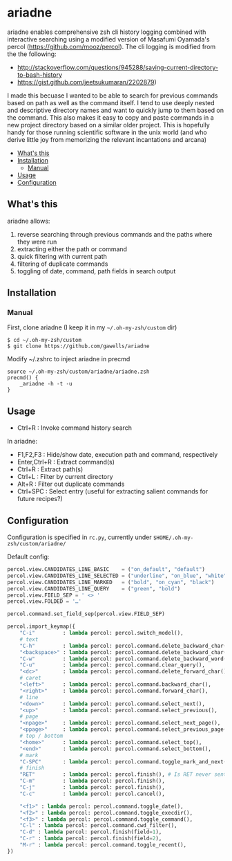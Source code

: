 # ariadne

ariadne enables comprehensive zsh cli history logging combined with interactive searching
using a modified version of Masafumi Oyamada's percol (https://github.com/mooz/percol). 
The cli logging is modified from the the following:

- http://stackoverflow.com/questions/945288/saving-current-directory-to-bash-history
- https://gist.github.com/jeetsukumaran/2202879)

I made this becuase I wanted to be able to search for previous commands based on path as
well as the command itself. I tend to use deeply nested and descriptive directory names
and want to quickly jump to them based on the command. This also makes it easy to copy
and paste commands in a new project directory based on a similar older project. This is 
hopefully handy for those running scientific software in the unix world (and who derive 
little joy from memorizing the relevant incantations and arcana)

- [What's this](#whats-this)
- [Installation](#installation)
  - [Manual](#manual)
- [Usage](#usage)
- [Configuration](#configuration)

## What's this

ariadne allows:

1. reverse searching through previous commands and the paths where they were run
2. extracting either the path or command
3. quick filtering with current path
4. filtering of duplicate commands
5. toggling of date, command, path fields in search output


## Installation

### Manual

First, clone ariadne (I keep it in my `~/.oh-my-zsh/custom` dir)

    $ cd ~/.oh-my-zsh/custom
    $ git clone https://github.com/gawells/ariadne

Modify ~/.zshrc to inject ariadne in precmd
    
    source ~/.oh-my-zsh/custom/ariadne/ariadne.zsh
    precmd() {
        _ariadne -h -t -u 
    }


## Usage

- Ctrl+R          : Invoke command history search

In ariadne:

- F1,F2,F3        : Hide/show date, execution path and command, respectively
- Enter,Ctrl+R    : Extract command(s)
- Ctrl+R          : Extract path(s)
- Ctrl+L          : Filter by current directory
- Alt+R           : Filter out duplicate commands
- Ctrl+SPC        : Select entry (useful for extracting salient commands for future recipes?)

## Configuration

Configuration is specified in `rc.py`, currently under `$HOME/.oh-my-zsh/custom/ariadne/`

Default config:

```python
percol.view.CANDIDATES_LINE_BASIC    = ("on_default", "default")
percol.view.CANDIDATES_LINE_SELECTED = ("underline", "on_blue", "white","bold")
percol.view.CANDIDATES_LINE_MARKED   = ("bold", "on_cyan", "black")
percol.view.CANDIDATES_LINE_QUERY    = ("green", "bold")
percol.view.FIELD_SEP = ' <> '
percol.view.FOLDED = '…'

percol.command.set_field_sep(percol.view.FIELD_SEP)

percol.import_keymap({
    "C-i"         : lambda percol: percol.switch_model(),
    # text
    "C-h"         : lambda percol: percol.command.delete_backward_char(),
    "<backspace>" : lambda percol: percol.command.delete_backward_char(),
    "C-w"         : lambda percol: percol.command.delete_backward_word(),
    "C-u"         : lambda percol: percol.command.clear_query(),
    "<dc>"        : lambda percol: percol.command.delete_forward_char(),
    # caret
    "<left>"      : lambda percol: percol.command.backward_char(),
    "<right>"     : lambda percol: percol.command.forward_char(),
    # line
    "<down>"      : lambda percol: percol.command.select_next(),
    "<up>"        : lambda percol: percol.command.select_previous(),
    # page
    "<npage>"     : lambda percol: percol.command.select_next_page(),
    "<ppage>"     : lambda percol: percol.command.select_previous_page(),
    # top / bottom
    "<home>"      : lambda percol: percol.command.select_top(),
    "<end>"       : lambda percol: percol.command.select_bottom(),
    # mark
    "C-SPC"       : lambda percol: percol.command.toggle_mark_and_next(),
    # finish
    "RET"         : lambda percol: percol.finish(), # Is RET never sent? #seems not, doesn't respond to finish_f either - gaw
    "C-m"         : lambda percol: percol.finish(),
    "C-j"         : lambda percol: percol.finish(),
    "C-c"         : lambda percol: percol.cancel(),

    "<f1>" : lambda percol: percol.command.toggle_date(),
    "<f2>" : lambda percol: percol.command.toggle_execdir(),
    "<f3>" : lambda percol: percol.command.toggle_command(),
    "C-l" : lambda percol: percol.command.cwd_filter(),
    "C-d" : lambda percol: percol.finish(field=1),
    "C-r" : lambda percol: percol.finish(field=2),
    "M-r" : lambda percol: percol.command.toggle_recent(),
})    
```

